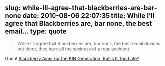 slug: while-ill-agree-that-blackberries-are-bar-none
date: 2010-08-06 22:07:35
title: While I’ll agree that Blackberries are, bar none, the best email...
type: quote
---

> While I’ll agree that Blackberries are, bar none, the best email devices out there, they have all the sexiness of a road accident.

Ouch! [Blackberry Aims For the KIN Generation, But Is It Too Late?](http://j.mp/9aKZZa)

